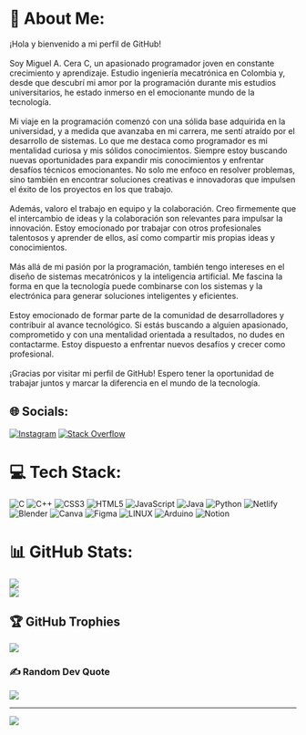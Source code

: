 # 💫 About Me:
¡Hola y bienvenido a mi perfil de GitHub!<br><br>Soy Miguel A. Cera C, un apasionado programador joven en constante crecimiento y aprendizaje. Estudio ingeniería mecatrónica en Colombia y, desde que descubrí mi amor por la programación durante mis estudios universitarios, he estado inmerso en el emocionante mundo de la tecnología.<br><br>Mi viaje en la programación comenzó con una sólida base adquirida en la universidad, y a medida que avanzaba en mi carrera, me sentí atraído por el desarrollo de sistemas. Lo que me destaca como programador es mi mentalidad curiosa y mis sólidos conocimientos. Siempre estoy buscando nuevas oportunidades para expandir mis conocimientos y enfrentar desafíos técnicos emocionantes. No solo me enfoco en resolver problemas, sino también en encontrar soluciones creativas e innovadoras que impulsen el éxito de los proyectos en los que trabajo.<br><br>Además, valoro el trabajo en equipo y la colaboración. Creo firmemente que el intercambio de ideas y la colaboración son relevantes para impulsar la innovación. Estoy emocionado por trabajar con otros profesionales talentosos y aprender de ellos, así como compartir mis propias ideas y conocimientos.<br><br>Más allá de mi pasión por la programación, también tengo intereses en el diseño de sistemas mecatrónicos y la inteligencia artificial. Me fascina la forma en que la tecnología puede combinarse con los sistemas y la electrónica para generar soluciones inteligentes y eficientes.<br><br>Estoy emocionado de formar parte de la comunidad de desarrolladores y contribuir al avance tecnológico. Si estás buscando a alguien apasionado, comprometido y con una mentalidad orientada a resultados, no dudes en contactarme. Estoy dispuesto a enfrentar nuevos desafíos y crecer como profesional.<br><br>¡Gracias por visitar mi perfil de GitHub! Espero tener la oportunidad de trabajar juntos y marcar la diferencia en el mundo de la tecnología.


## 🌐 Socials:
[![Instagram](https://img.shields.io/badge/Instagram-%23E4405F.svg?logo=Instagram&logoColor=white)](https://instagram.com/@miguel.bit) [![Stack Overflow](https://img.shields.io/badge/-Stackoverflow-FE7A16?logo=stack-overflow&logoColor=white)](https://stackoverflow.com/users/DarkRyan721) 

# 💻 Tech Stack:
![C](https://img.shields.io/badge/c-%2300599C.svg?style=for-the-badge&logo=c&logoColor=white) ![C++](https://img.shields.io/badge/c++-%2300599C.svg?style=for-the-badge&logo=c%2B%2B&logoColor=white) ![CSS3](https://img.shields.io/badge/css3-%231572B6.svg?style=for-the-badge&logo=css3&logoColor=white) ![HTML5](https://img.shields.io/badge/html5-%23E34F26.svg?style=for-the-badge&logo=html5&logoColor=white) ![JavaScript](https://img.shields.io/badge/javascript-%23323330.svg?style=for-the-badge&logo=javascript&logoColor=%23F7DF1E) ![Java](https://img.shields.io/badge/java-%23ED8B00.svg?style=for-the-badge&logo=java&logoColor=white) ![Python](https://img.shields.io/badge/python-3670A0?style=for-the-badge&logo=python&logoColor=ffdd54) ![Netlify](https://img.shields.io/badge/netlify-%23000000.svg?style=for-the-badge&logo=netlify&logoColor=#00C7B7) ![Blender](https://img.shields.io/badge/blender-%23F5792A.svg?style=for-the-badge&logo=blender&logoColor=white) ![Canva](https://img.shields.io/badge/Canva-%2300C4CC.svg?style=for-the-badge&logo=Canva&logoColor=white) 	![Figma](https://img.shields.io/badge/figma-%23F24E1E.svg?style=for-the-badge&logo=figma&logoColor=white) ![LINUX](https://img.shields.io/badge/Linux-FCC624?style=for-the-badge&logo=linux&logoColor=black) ![Arduino](https://img.shields.io/badge/-Arduino-00979D?style=for-the-badge&logo=Arduino&logoColor=white) ![Notion](https://img.shields.io/badge/Notion-%23000000.svg?style=for-the-badge&logo=notion&logoColor=white)
# 📊 GitHub Stats:
![](https://github-readme-stats.vercel.app/api?username=DarkRyan721&theme=tokyonight&hide_border=false&include_all_commits=true&count_private=true)<br/>
![](https://github-readme-streak-stats.herokuapp.com/?user=DarkRyan721&theme=tokyonight&hide_border=false)<br/>


## 🏆 GitHub Trophies
![](https://github-profile-trophy.vercel.app/?username=DarkRyan721&theme=tokyonight&no-frame=false&no-bg=false&margin-w=4)

### ✍️ Random Dev Quote
![](https://quotes-github-readme.vercel.app/api?type=horizontal&theme=tokyonight)

---
[![](https://visitcount.itsvg.in/api?id=DarkRyan721&icon=2&color=1)](https://visitcount.itsvg.in)

<!-- Proudly created with GPRM ( https://gprm.itsvg.in ) -->
